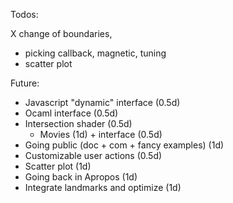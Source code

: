 Todos:

X change of boundaries, 
* picking callback, magnetic, tuning
* scatter plot



Future:

* Javascript "dynamic" interface (0.5d)
* Ocaml interface (0.5d)
* Intersection shader (0.5d)
  * Movies (1d) + interface (0.5d)
* Going public (doc + com + fancy examples) (1d)
* Customizable user actions (0.5d)
* Scatter plot (1d)
* Going back in Apropos (1d)
* Integrate landmarks and optimize (1d)
